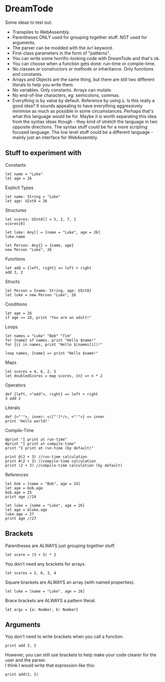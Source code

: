 # DreamTode
Some ideas to test out:
* Transpiles to WebAssembly.
* Parentheses ONLY used for grouping together stuff. NOT used for arguments.
* The parser can be modded with the `def` keyword.
* First-class parameters in the form of "patterns".
* You can write some horrific-looking code with DreamTode and that's ok.
* You can choose when a function gets done: run-time or compile-time.
* No classes or constructors or methods or inheritance. Only functions and constants.
* Arrays and Objects are the same thing, but there are still two different literals to help you write them.
* No variables. Only constants. Arrays can mutate.
* No end-of-line characters, eg: semicolons, commas.
* Everything is by value by default. Reference by using `&`. Is this really a good idea? It sounds appealing to have everything aggressively minimise as much as possible in some circumstances. Perhaps that's what this language would be for. Maybe it is worth separating this idea from the syntax ideas though - they kind of stretch the language in two opposite directions. The syntax stuff could be for a more scripting focused language. The low level stuff could be a different language - mainly just an interface for WebAssembly.

## Stuff to experiment with
Constants
```
let name = "Luke"
let age = 26
```

Explicit Types
```
let name: String = "Luke"
let age: UInt8 = 26
```

Structures
```
let scores: UInt8[] = 5, 2, 7, 2
scores[0]

let luke: Any[] = [name = "Luke", age = 26]
luke.name

let Person: Any{} = {name, age}
new Person "Luke", 26
```

Functions
```
let add = {left, right} => left + right
add 3, 2
```

Structs
```
let Person = {name: String, age: UInt8}
let luke = new Person "Luke", 26
```

Conditions
```
let age = 26
if age >= 18, print "You are an adult!"
```

Loops
```
let names = "Luke" "Bob" "Tim"
for {name} of names, print "Hello $name!"
for {i} in names, print "Hello $(names[i])!"
```
```
loop names, {name} => print "Hello $name!"
```

Maps
```
let scores = 4, 6, 2, 5
let doubledScores = map scores, {n} => n * 2
```

Operators
```
def {left, <"add">, right} => left + right
3 add 2
```

Literals
```
def {<"'">, inner: </[^']*/>, <"'">} => inner
print 'Hello world!'
```

Compile-Time
```
@print "I print at run-time"
#print "I print at compile-time"
print "I print at run-time (by default)"

print @(2 + 3) //run-time calculation
print #(2 + 3) //compile-time calculation
print (2 + 3) //compile-time calculation (by default)
```

References
```
let bob = [name = "Bob", age = 24]
let age = bob.age
bob.age = 25
print age //24

let luke = [name = "Luke", age = 26]
let age = &luke.age
luke.age = 27
print age //27
```

## Brackets
Parentheses are ALWAYS just grouping together stuff.
```
let score = (3 + 5) * 2
```

You don't need any brackets for arrays.
```
let scores = 2, 6, 3, 4
```

Square brackets are ALWAYS an array (with named properties).
```
let luke = [name = "Luke", age = 26]
```

Brace brackets are ALWAYS a pattern literal.
```
let args = {a: Number, b: Number}
```

## Arguments
You don't need to write brackets when you call a function.
```
print add 3, 2
```
However, you can still use brackets to help make your code clearer for the user and the parser.<br>
I think I would write that expression like this:
```
print add(3, 2)
```
